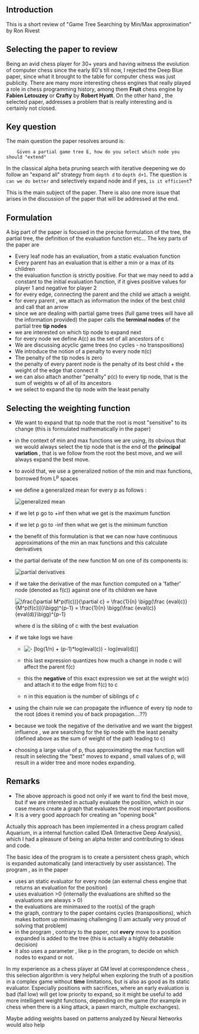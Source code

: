 ## Introduction

This is a short review of "Game Tree Searching by Min/Max approximation" by Ron Rivest

## Selecting the paper to review

Being an avid chess player for 30+ years and having witness the evolution of computer chess since the early 80's till now, I rejected the Deep Blue paper, since what it brought to the table for computer chess was just publicity. There are many more interesting chess engines that really played a role in chess programming history, among them **Fruit** chess engine by **Fabien Letouzey** or **Crafty** by **Robert Hyatt**.
On the other hand , the selected paper, addresses a problem that is really interesting and is certainly not closed.

## Key question

The main question the paper resolves around is: 
        
        Given a partial game tree E, how do you select which node you should "extend" 

In the classical alpha beta pruning search with iterative deepening we do follow an "expand all" strategy from `depth d` to `depth d+1`. The question is  `can we do better` and selectively expand node and if yes, `is it efficient`?

This is the main subject of the paper. There is also one more issue that arises in the discussion of the paper that will be addressed at the end.

## Formulation

A big part of the paper is focused in the precise formulation of the tree, the partial tree, the definition of the evaluation function etc...
The key parts of the paper are

- Every leaf node has an evaluation, from a static evaluation function
- Every parent has an evaluation that is either a min or a max of its children
- the evaluation function is strictly positive. For that we may need to add a constant to the initial evaluation function, if it gives positive values for player 1 and negative for player 2
- for every edge, connecting the parent and the child we attach a weight.
- for every parent , we attach as information the index of the best child and call that an arrow
- since we are dealing with partial game trees (full game trees will have all the information provided) the paper calls the **terminal nodes** of the partial tree **tip nodes**
- we are interested on which tip node to expand next
- for every node we define A(c) as the set of all ancestors of c
- We are discussing acyclic game trees (no cycles - no transpositions)
- We introduce the notion of a penalty to every node π(c)
- The penalty of the tip nodes is zero
- the penalty of every parent node is the penalty of its best child + the weight of the edge that connect it
- we can also attach another "penalty" p(c) to every tip node, that is the sum of weights w of all of its ancestors
- we select to expand the tip node with the least penalty

## Selecting the weighting function

- We want to expand that tip node that the root is most "sensitive" to its change (this is formulated mathematically in the paper)
- in the context of min and max functions we are using, its obvious that we would always select the tip node that is the end of the **principal variation** , that is we follow from the root the best move, and we will always expand the best move.
- to avoid that, we use a generalized notion of the min and max functions, borrowed from L<sup>p</sup> spaces
- we define a generalized mean for every p as follows : 

    <img src="https://latex.codecogs.com/png.latex?\bg_white&space;M^p_a&space;=&space;\bigg(\frac{1}{n}&space;*&space;\sum&space;a_i^p\bigg)^{1/p}"  title="generalized mean" />

- if we let p go to +inf then what we get is the maximum function
- if we let p go to -inf then what we get is the minimum function
- the benefit of this formulation is that we can now have continuous approximations of the min an max functions and this calculate derivatives
- the partial derivate of the new function M on one of its components is:

    <img src="https://latex.codecogs.com/png.latex?\bg_white&space;\frac{\partial&space;M^p_a}{\partial&space;a_i}&space;=&space;\frac{1}{n}&space;\bigg(\frac&space;{a_i}{M^p_a}\bigg)^{p-1}" title="partial derivatives"/>

- if we take the derivative of the max function computed on a 'father' node (denoted as f(c)) against one of its children we have

    [spell-off]: <> (cSpell:disable)

    <img src="https://latex.codecogs.com/png.latex?\bg_white&space;\frac{\partial&space;M^p(f(c))}{\partial&space;c}&space;=&space;\frac{1}{n}&space;\bigg(\frac&space;{eval(c)}{M^p(f(c)))}\bigg)^{p-1}&space;=&space;\frac{1}{n}&space;\bigg(\frac&space;{eval(c)}{eval(d)}\bigg)^{p-1}" title="\frac{\partial M^p(f(c))}{\partial c} = \frac{1}{n} \bigg(\frac {eval(c)}{M^p(f(c)))}\bigg)^{p-1} = \frac{1}{n} \bigg(\frac {eval(c)}{eval(d)}\bigg)^{p-1}" />

    [spell-on]: <> (cSpell:enable)

    where d is the sibling of c with the best evaluation

- if we take logs we have

    [spell-off]: # (cSpell:disable)

    - <img src="https://latex.codecogs.com/png.latex?\bg_white&space;-&space;[log(1/n)&space;&plus;&space;(p-1)*log(eval(c))&space;-&space;log(eval(d))]" title="- [log(1/n) + (p-1)*log(eval(c)) - log(eval(d))]" />
    
    [spell-on]: # (cSpell:enable)

    - this last expression quantizes how much a change in node c will affect the parent f(c)

    - this the **negative** of this exact expression we set at the weight w(c) and attach it to the edge from f(c) to c

    - n in this equation is the number of siblings of c

- using the chain rule we can propagate the influence of every tip node to the root (does it remind you of back propagation....??)

- because we took the negative of the derivative and we want the biggest influence , we are searching for the tip node with the least penalty (defined above as the sum of weight of the path leading to c)

- choosing a large value of p, thus approximating the max function will result in selecting the "best" moves to expand , small values of p, will result in a wider tree and more nodes expanding.

## Remarks

- The above approach is good not only if we want to find the best move, but if we are interested in actually evaluate the position, which in our case means create a graph that evaluates the most important positions.
- It is a very good approach for creating an "opening book"

Actually this approach has been implemented in a chess program called Aquarium, in a internal function called IDeA (Interactive Deep Analysis), which I had a pleasure of being an alpha tester and contributing to ideas and code.

The basic idea of the program is to create a persistent chess graph, which is expanded automatically (and interactively by user assistance). The program , as in the paper
 
 - uses an static evaluator for every node (an external chess engine that returns an evaluation for the position)
 - uses evaluation >0 (internally the evaluations are shifted so the evaluations are always > 0)
 - the evaluations are minimaxed to the root(s) of the graph
 - the graph, contrary to the paper contains cycles (transpositions), which makes bottom up minimaxing challenging (I am actually very proud of solving that problem)
 - in the program , contrary to the paper, not **every** move to a position expanded is added to the tree (this is actually a highly debatable decision)
 - it also uses a parameter , like p in the program, to decide on which nodes to expand or not.

In my experience as a chess player at GM level at correspondence chess , this selection algorithm is very helpful when exploring the truth of a position in a complex game without **time** limitations, but is also as good as its static evaluator. Especially positions with sacrifices, where an early evaluation is bad (fail low) will get low priority to expand, so it might be useful to add more intelligent weight functions, depending on the game (for example in chess when there is a king attack, a pawn march, multiple exchanges).

Maybe adding weights based on patterns analyzed by Neural Networks would also help
